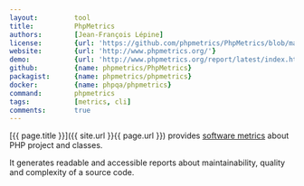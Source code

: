 ```yaml
---
layout:         tool
title:          PhpMetrics
authors:        [Jean-François Lépine]
license:        {url: 'https://github.com/phpmetrics/PhpMetrics/blob/master/LICENSE', label: 'MIT License'}
website:        {url: 'http://www.phpmetrics.org/'}
demo:           {url: 'http://www.phpmetrics.org/report/latest/index.html'}
github:         {name: phpmetrics/PhpMetrics}
packagist:      {name: phpmetrics/phpmetrics}               
docker:         {name: phpqa/phpmetrics}     
command:        phpmetrics
tags:           [metrics, cli] 
comments:       true
---
```


[{{ page.title }}]({{ site.url }}{{ page.url }}) provides [software metrics](http://en.wikipedia.org/wiki/Software_metric) about PHP project and classes.

<!--more-->
 
It generates readable and accessible reports about maintainability, quality and complexity of a source code.
